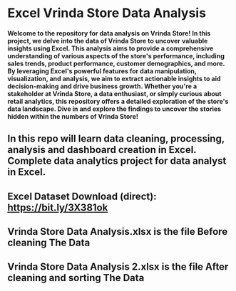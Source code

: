 # Excel Vrinda Store Data Analysis
#### Welcome to the repository for data analysis on Vrinda Store! In this project, we delve into the data of Vrinda Store to uncover valuable insights using Excel. This analysis aims to provide a comprehensive understanding of various aspects of the store's performance, including sales trends, product performance, customer demographics, and more. By leveraging Excel's powerful features for data manipulation, visualization, and analysis, we aim to extract actionable insights to aid decision-making and drive business growth. Whether you're a stakeholder at Vrinda Store, a data enthusiast, or simply curious about retail analytics, this repository offers a detailed exploration of the store's data landscape. Dive in and explore the findings to uncover the stories hidden within the numbers of Vrinda Store!
## In this repo will learn data cleaning, processing, analysis and dashboard creation in Excel. Complete data analytics project for data analyst in Excel.
## Excel Dataset Download (direct): https://bit.ly/3X381ok
## Vrinda Store Data Analysis.xlsx is the file Before cleaning The Data 
## Vrinda Store Data Analysis 2.xlsx is the file After cleaning and sorting The Data 
